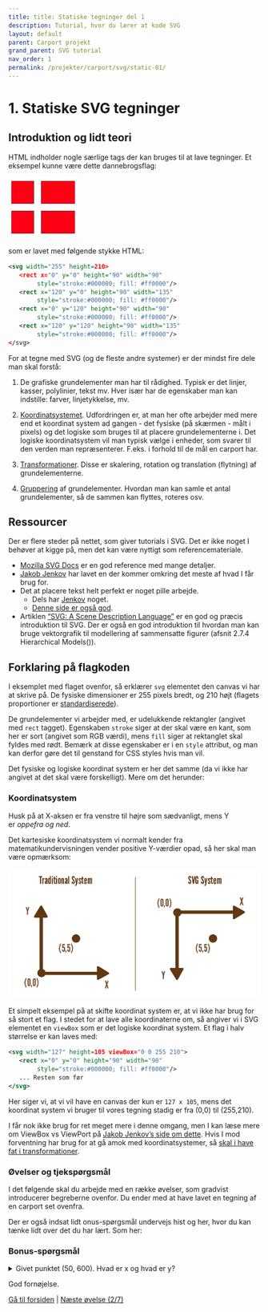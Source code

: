 ```yaml
---
title: title: Statiske tegninger del 1
description: Tutorial, hvor du lærer at kode SVG
layout: default
parent: Carport projekt
grand_parent: SVG tutorial
nav_order: 1
permalink: /projekter/carport/svg/static-01/
---
```


# 1. Statiske SVG tegninger  

## Introduktion og lidt teori

HTML indholder nogle særlige tags der kan bruges til at lave tegninger. Et eksempel kunne være dette dannebrogsflag:

![DK flag](./images/danish_flag.png)

som er lavet med følgende stykke HTML:

```xml
<svg width="255" height=210>
   <rect x="0" y="0" height="90" width="90"
        style="stroke:#000000; fill: #ff0000"/>
   <rect x="120" y="0" height="90" width="135"
        style="stroke:#000000; fill: #ff0000"/>
   <rect x="0" y="120" height="90" width="90"
        style="stroke:#000000; fill: #ff0000"/>
   <rect x="120" y="120" height="90" width="135"
        style="stroke:#000000; fill: #ff0000"/>
</svg>
```

For at tegne med SVG (og de fleste andre systemer) er der mindst fire dele man skal forstå:

1. De grafiske grundelementer man har til rådighed. Typisk er det linjer, kasser, polylinier, tekst mv. Hver især har de egenskaber man kan indstille: farver, linjetykkelse, mv.

2. [Koordinatsystemet](http://tutorials.jenkov.com/svg/svg-viewport-view-box.html). Udfordringen er, at man her ofte arbejder med mere end et koordinat system ad gangen - det fysiske (på skærmen - målt i pixels) og det logiske som bruges til at placere grundelementerne i. Det logiske koordinatsystem vil man typisk vælge i enheder, som svarer til den verden man repræsenterer. F.eks. i forhold til de mål en carport har.

3. [Transformationer](http://tutorials.jenkov.com/svg/svg-transformation.html). Disse er skalering, rotation og translation (flytning) af grundelementerne.

4. [Gruppering](http://tutorials.jenkov.com/svg/g-element.html) af grundelementer. Hvordan man kan samle et antal grundelementer, så de sammen kan flyttes, roteres osv.

## Ressourcer

Der er flere steder på nettet, som giver tutorials i SVG. Det er ikke noget I behøver at kigge på, men det kan være nyttigt som referencemateriale.

- [Mozilla SVG Docs](https://developer.mozilla.org/en-US/docs/Web/SVG) er en god reference med mange detaljer.
- [Jakob Jenkov](http://tutorials.jenkov.com/svg/index.html) har lavet en der kommer omkring det meste af hvad I får brug for.
- Det at placere tekst helt perfekt er noget pille arbejde.
  - Dels har [Jenkov](http://tutorials.jenkov.com/svg/text-element.html) noget.
  - [Denne side er også god](http://apike.ca/prog_svg_text_style.html).
- Artiklen [“SVG: A Scene Description Language”](http://math.hws.edu/graphicsbook/c2/s7.html) er en god og præcis introduktion til SVG. Der er også en god introduktion til hvordan man kan bruge vektorgrafik til modellering af sammensatte figurer (afsnit 2.7.4 Hierarchical Models()).

## Forklaring på flagkoden

I eksemplet med flaget ovenfor, så erklærer `svg` elementet den canvas vi har at skrive på. De fysiske dimensioner er 255 pixels bredt, og 210 højt (flagets proportioner er [standardiserede](https://da.wikipedia.org/wiki/Dannebrog)).

De grundelementer vi arbejder med, er udelukkende rektangler (angivet med `rect` tagget). Egenskaben `stroke` siger at der skal være en kant, som her er sort (angivet som RGB værdi), mens `fill` siger at rektanglet skal fyldes med rødt. Bemærk at disse egenskaber er i en `style` attribut, og man kan derfor gøre det til genstand for CSS styles hvis man vil.

Det fysiske og logiske koordinat system er her det samme (da vi ikke har angivet at det skal være forskelligt). Mere om det herunder:

### Koordinatsystem

Husk på at X-aksen er fra venstre til højre som sædvanligt, mens Y er *oppefra og ned*.

Det kartesiske koordinatsystem vi normalt kender fra matematikundervisningen vender positive Y-værdier opad, så her skal man være opmærksom:

![SVG Coordinate System](./images/SVGCoordinateSystem.png)

Et simpelt eksempel på at skifte koordinat system er, at vi ikke har brug for så stort et flag. I stedet for at lave alle koordinaterne om, så angiver vi i SVG elementet en `viewBox` som er det logiske koordinat system. Et flag i halv størrelse er kan laves med:

```xml
<svg width="127" height=105 viewBox="0 0 255 210">
   <rect x="0" y="0" height="90" width="90"
        style="stroke:#000000; fill: #ff0000"/>
   ... Resten som før
</svg>
```

Her siger vi, at vi vil have en canvas der kun er `127 x 105`, mens det koordinat system vi bruger til vores tegning stadig er fra (0,0) til (255,210).

I får nok ikke brug for ret meget mere i denne omgang, men I kan læse mere om ViewBox vs ViewPort på [Jakob Jenkov’s side om dette](http://tutorials.jenkov.com/svg/svg-viewport-view-box.html). Hvis I mod forventning har brug for at gå amok med koordinatsystemer, så [skal i have fat i transformationer](http://tutorials.jenkov.com/svg/svg-transformation.html).

### Øvelser og tjekspørgsmål

I det følgende skal du arbejde med en række øvelser, som gradvist introducerer begreberne ovenfor. Du ender med at have lavet en tegning af en carport set ovenfra.

Der er også indsat lidt onus-spørgsmål undervejs hist og her, hvor du kan tænke lidt over det du har lært. Som her:

### Bonus-spørgsmål

<details>
<summary>Givet punktet (50, 600). Hvad er x og hvad er y?</summary>
Svar: x = 50 og y = 600?
</details>

God fornøjelse.

[Gå til forsiden](./README.md) | [Næste øvelse (2/7)](./static_02.md)
